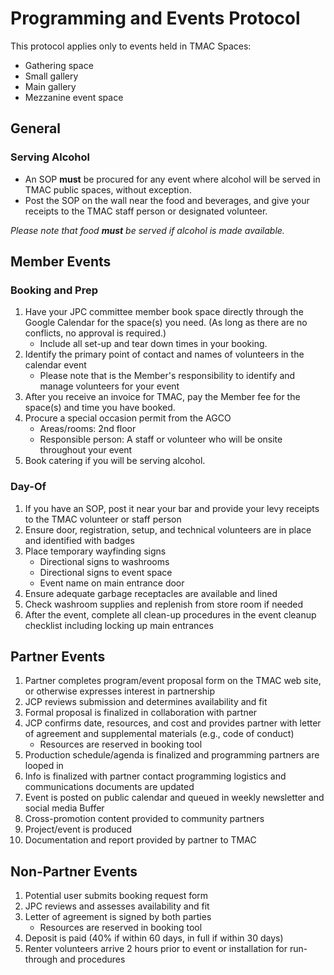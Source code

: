 # Programming and Events Protocol

This protocol applies only to events held in TMAC Spaces:

* Gathering space
* Small gallery
* Main gallery
* Mezzanine event space

## General

### Serving Alcohol

* An SOP **must** be procured for any event where alcohol will be served in TMAC public spaces, without exception.  
* Post the SOP on the wall near the food and beverages, and give your receipts to the TMAC staff person or designated volunteer.

_Please note that food **must** be served if alcohol is made available._

## Member Events

### Booking and Prep

1. Have your JPC committee member book space directly through the Google Calendar for the space\(s\) you need. \(As long as there are no conflicts, no approval is required.\)
   * Include all set-up and tear down times in your booking.
2. Identify the primary point of contact and names of volunteers in the calendar event
   * Please note that is the Member's responsibility to identify and manage volunteers for your event
3. After you receive an invoice for TMAC, pay the Member fee for the space\(s\) and time you have booked.
4. Procure a special occasion permit from the AGCO
   * Areas/rooms: 2nd floor
   * Responsible person: A staff or volunteer who will be onsite throughout your event
5. Book catering if you will be serving alcohol.

### Day-Of

1. If you have an SOP, post it near your bar and provide your levy receipts to the TMAC volunteer or staff person
2. Ensure door, registration, setup, and technical volunteers are in place and identified with badges
3. Place temporary wayfinding signs
   * Directional signs to washrooms
   * Directional signs to event space
   * Event name on main entrance door
4. Ensure adequate garbage receptacles are available and lined
5. Check washroom supplies and replenish from store room if needed
6. After the event, complete all clean-up procedures in the event cleanup checklist including locking up main entrances

## Partner Events

1. Partner completes program/event proposal form on the TMAC web site, or otherwise expresses interest in partnership
2. JCP reviews submission and determines availability and fit
3. Formal proposal is finalized in collaboration with partner
4. JCP confirms date, resources, and cost and provides partner with letter of agreement and supplemental materials \(e.g., code of conduct\)
   * Resources are reserved in booking tool
5. Production schedule/agenda is finalized and programming partners are looped in
6. Info is finalized with partner contact programming logistics and communications documents are updated
7. Event is posted on public calendar and queued in weekly newsletter and social media Buffer
8. Cross-promotion content provided to community partners
9. Project/event is produced
10. Documentation and report provided by partner to TMAC

## Non-Partner Events

1. Potential user submits booking request form
2. JPC reviews and assesses availability and fit
3. Letter of agreement is signed by both parties
   * Resources are reserved in booking tool
4. Deposit is paid \(40% if within 60 days, in full if within 30 days\)
5. Renter volunteers arrive 2 hours prior to event or installation for run-through and procedures



